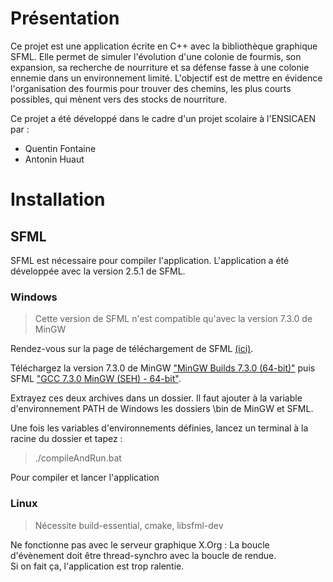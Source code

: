 # Présentation

Ce projet est une application écrite en C++ avec la bibliothèque graphique SFML. Elle permet de simuler l'évolution
d'une colonie de fourmis, son expansion, sa recherche de nourriture et sa défense fasse à une colonie ennemie dans un
environnement limité. L'objectif est de mettre en évidence l'organisation des fourmis pour trouver des chemins, les plus
courts possibles, qui mènent vers des stocks de nourriture.

Ce projet a été développé dans le cadre d'un projet scolaire à l'ENSICAEN par :

* Quentin Fontaine
* Antonin Huaut

# Installation

## SFML

SFML est nécessaire pour compiler l'application. L'application a été développée avec la version 2.5.1 de SFML.

### Windows

> Cette version de SFML n'est compatible qu'avec la version 7.3.0 de MinGW

Rendez-vous sur la page de téléchargement de SFML [(ici)](https://www.sfml-dev.org/download/sfml/2.5.1/).

Téléchargez la version 7.3.0 de
MinGW ["MinGW Builds 7.3.0 (64-bit)"](https://sourceforge.net/projects/mingw-w64/files/Toolchains%20targetting%20Win64/Personal%20Builds/mingw-builds/7.3.0/threads-posix/seh/x86_64-7.3.0-release-posix-seh-rt_v5-rev0.7z/download)
puis
SFML ["GCC 7.3.0 MinGW (SEH) - 64-bit"](https://www.sfml-dev.org/files/SFML-2.5.1-windows-gcc-7.3.0-mingw-64-bit.zip).

Extrayez ces deux archives dans un dossier. Il faut ajouter à la variable d'environnement PATH de Windows les dossiers
\bin de MinGW et SFML.

Une fois les variables d'environnements définies, lancez un terminal à la racine du dossier et tapez :
> ./compileAndRun.bat

Pour compiler et lancer l'application

### Linux

> Nécessite build-essential, cmake, libsfml-dev

Ne fonctionne pas avec le serveur graphique X.Org : La boucle d'évènement doit être thread-synchro avec la boucle de
rendue.  
Si on fait ça, l'application est trop ralentie.